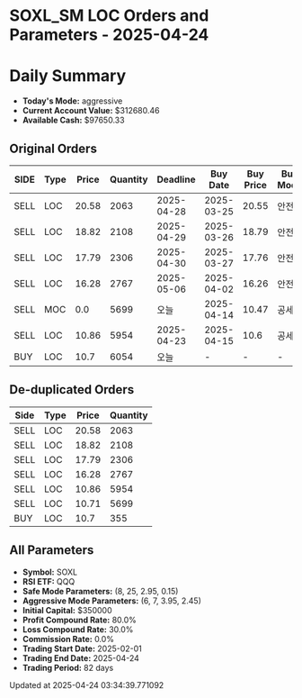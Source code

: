 # SOXL_SM LOC Orders and Parameters - 2025-04-24

# Daily Summary

- **Today's Mode:** aggressive
- **Current Account Value:** $312680.46
- **Available Cash:** $97650.33

## Original Orders

| SIDE | Type | Price | Quantity | Deadline | Buy Date | Buy Price | Buy Mode |
|------|------|-------|----------|----------|----------|-----------|----------|
| SELL | LOC | 20.58 | 2063 | 2025-04-28 | 2025-03-25 | 20.55 | 안전 |
| SELL | LOC | 18.82 | 2108 | 2025-04-29 | 2025-03-26 | 18.79 | 안전 |
| SELL | LOC | 17.79 | 2306 | 2025-04-30 | 2025-03-27 | 17.76 | 안전 |
| SELL | LOC | 16.28 | 2767 | 2025-05-06 | 2025-04-02 | 16.26 | 안전 |
| SELL | MOC | 0.0 | 5699 | 오늘 | 2025-04-14 | 10.47 | 공세 |
| SELL | LOC | 10.86 | 5954 | 2025-04-23 | 2025-04-15 | 10.6 | 공세 |
| BUY | LOC | 10.7 | 6054 | 오늘 | - | - | - |

## De-duplicated Orders

| Side | Type | Price | Quantity |
|------|------|-------|----------|
| SELL | LOC | 20.58 | 2063 |
| SELL | LOC | 18.82 | 2108 |
| SELL | LOC | 17.79 | 2306 |
| SELL | LOC | 16.28 | 2767 |
| SELL | LOC | 10.86 | 5954 |
| SELL | LOC | 10.71 | 5699 |
| BUY | LOC | 10.7 | 355 |

## All Parameters

- **Symbol:** SOXL
- **RSI ETF:** QQQ
- **Safe Mode Parameters:** (8, 25, 2.95, 0.15)
- **Aggressive Mode Parameters:** (6, 7, 3.95, 2.45)
- **Initial Capital:** $350000
- **Profit Compound Rate:** 80.0%
- **Loss Compound Rate:** 30.0%
- **Commission Rate:** 0.0%
- **Trading Start Date:** 2025-02-01
- **Trading End Date:** 2025-04-24
- **Trading Period:** 82 days

Updated at 2025-04-24 03:34:39.771092
